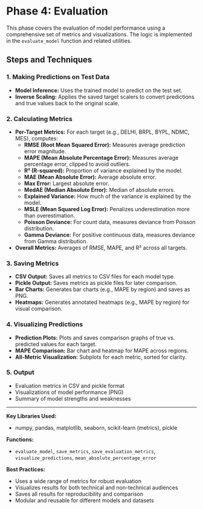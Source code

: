 # Phase 4: Evaluation

This phase covers the evaluation of model performance using a comprehensive set of metrics and visualizations. The logic is implemented in the `evaluate_model` function and related utilities.

## Steps and Techniques

### 1. Making Predictions on Test Data
- **Model Inference:** Uses the trained model to predict on the test set.
- **Inverse Scaling:** Applies the saved target scalers to convert predictions and true values back to the original scale.

### 2. Calculating Metrics
- **Per-Target Metrics:** For each target (e.g., DELHI, BRPL, BYPL, NDMC, MES), computes:
  - **RMSE (Root Mean Squared Error):** Measures average prediction error magnitude.
  - **MAPE (Mean Absolute Percentage Error):** Measures average percentage error, clipped to avoid outliers.
  - **R² (R-squared):** Proportion of variance explained by the model.
  - **MAE (Mean Absolute Error):** Average absolute error.
  - **Max Error:** Largest absolute error.
  - **MedAE (Median Absolute Error):** Median of absolute errors.
  - **Explained Variance:** How much of the variance is explained by the model.
  - **MSLE (Mean Squared Log Error):** Penalizes underestimation more than overestimation.
  - **Poisson Deviance:** For count data, measures deviance from Poisson distribution.
  - **Gamma Deviance:** For positive continuous data, measures deviance from Gamma distribution.
- **Overall Metrics:** Averages of RMSE, MAPE, and R² across all targets.

### 3. Saving Metrics
- **CSV Output:** Saves all metrics to CSV files for each model type.
- **Pickle Output:** Saves metrics as pickle files for later comparison.
- **Bar Charts:** Generates bar charts (e.g., MAPE by region) and saves as PNG.
- **Heatmaps:** Generates annotated heatmaps (e.g., MAPE by region) for visual comparison.

### 4. Visualizing Predictions
- **Prediction Plots:** Plots and saves comparison graphs of true vs. predicted values for each target.
- **MAPE Comparison:** Bar chart and heatmap for MAPE across regions.
- **All-Metric Visualization:** Subplots for each metric, sorted for clarity.

### 5. Output
- Evaluation metrics in CSV and pickle format
- Visualizations of model performance (PNG)
- Summary of model strengths and weaknesses

---

**Key Libraries Used:**
- numpy, pandas, matplotlib, seaborn, scikit-learn (metrics), pickle

**Functions:**
- `evaluate_model`, `save_metrics`, `save_evaluation_metrics`, `visualize_predictions`, `mean_absolute_percentage_error`

**Best Practices:**
- Uses a wide range of metrics for robust evaluation
- Visualizes results for both technical and non-technical audiences
- Saves all results for reproducibility and comparison
- Modular and reusable for different models and datasets 